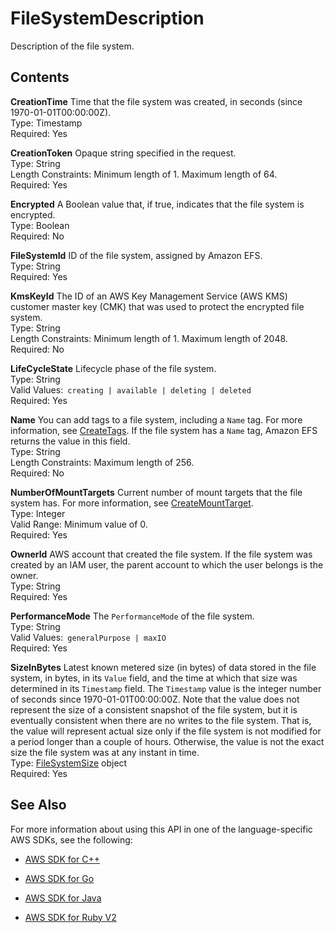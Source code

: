 # FileSystemDescription<a name="API_FileSystemDescription"></a>

Description of the file system\.

## Contents<a name="API_FileSystemDescription_Contents"></a>

 **CreationTime**   <a name="efs-Type-FileSystemDescription-CreationTime"></a>
Time that the file system was created, in seconds \(since 1970\-01\-01T00:00:00Z\)\.  
Type: Timestamp  
Required: Yes

 **CreationToken**   <a name="efs-Type-FileSystemDescription-CreationToken"></a>
Opaque string specified in the request\.  
Type: String  
Length Constraints: Minimum length of 1\. Maximum length of 64\.  
Required: Yes

 **Encrypted**   <a name="efs-Type-FileSystemDescription-Encrypted"></a>
A Boolean value that, if true, indicates that the file system is encrypted\.  
Type: Boolean  
Required: No

 **FileSystemId**   <a name="efs-Type-FileSystemDescription-FileSystemId"></a>
ID of the file system, assigned by Amazon EFS\.  
Type: String  
Required: Yes

 **KmsKeyId**   <a name="efs-Type-FileSystemDescription-KmsKeyId"></a>
The ID of an AWS Key Management Service \(AWS KMS\) customer master key \(CMK\) that was used to protect the encrypted file system\.  
Type: String  
Length Constraints: Minimum length of 1\. Maximum length of 2048\.  
Required: No

 **LifeCycleState**   <a name="efs-Type-FileSystemDescription-LifeCycleState"></a>
Lifecycle phase of the file system\.  
Type: String  
Valid Values:` creating | available | deleting | deleted`   
Required: Yes

 **Name**   <a name="efs-Type-FileSystemDescription-Name"></a>
You can add tags to a file system, including a `Name` tag\. For more information, see [CreateTags](API_CreateTags.md)\. If the file system has a `Name` tag, Amazon EFS returns the value in this field\.   
Type: String  
Length Constraints: Maximum length of 256\.  
Required: No

 **NumberOfMountTargets**   <a name="efs-Type-FileSystemDescription-NumberOfMountTargets"></a>
Current number of mount targets that the file system has\. For more information, see [CreateMountTarget](API_CreateMountTarget.md)\.  
Type: Integer  
Valid Range: Minimum value of 0\.  
Required: Yes

 **OwnerId**   <a name="efs-Type-FileSystemDescription-OwnerId"></a>
AWS account that created the file system\. If the file system was created by an IAM user, the parent account to which the user belongs is the owner\.  
Type: String  
Required: Yes

 **PerformanceMode**   <a name="efs-Type-FileSystemDescription-PerformanceMode"></a>
The `PerformanceMode` of the file system\.  
Type: String  
Valid Values:` generalPurpose | maxIO`   
Required: Yes

 **SizeInBytes**   <a name="efs-Type-FileSystemDescription-SizeInBytes"></a>
Latest known metered size \(in bytes\) of data stored in the file system, in bytes, in its `Value` field, and the time at which that size was determined in its `Timestamp` field\. The `Timestamp` value is the integer number of seconds since 1970\-01\-01T00:00:00Z\. Note that the value does not represent the size of a consistent snapshot of the file system, but it is eventually consistent when there are no writes to the file system\. That is, the value will represent actual size only if the file system is not modified for a period longer than a couple of hours\. Otherwise, the value is not the exact size the file system was at any instant in time\.   
Type: [FileSystemSize](API_FileSystemSize.md) object  
Required: Yes

## See Also<a name="API_FileSystemDescription_SeeAlso"></a>

For more information about using this API in one of the language\-specific AWS SDKs, see the following:

+  [AWS SDK for C\+\+](http://docs.aws.amazon.com/goto/SdkForCpp/elasticfilesystem-2015-02-01/FileSystemDescription) 

+  [AWS SDK for Go](http://docs.aws.amazon.com/goto/SdkForGoV1/elasticfilesystem-2015-02-01/FileSystemDescription) 

+  [AWS SDK for Java](http://docs.aws.amazon.com/goto/SdkForJava/elasticfilesystem-2015-02-01/FileSystemDescription) 

+  [AWS SDK for Ruby V2](http://docs.aws.amazon.com/goto/SdkForRubyV2/elasticfilesystem-2015-02-01/FileSystemDescription) 